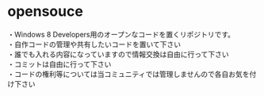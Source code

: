 opensouce
=========
・Windows 8 Developers用のオープンなコードを置くリポジトリです。<br>
・自作コードの管理や共有したいコードを置いて下さい<br>
・誰でも入れる内容になっていますので情報交換は自由に行って下さい<br>
・コミットは自由に行って下さい<br>
・コードの権利等については当コミュニティでは管理しませんので各自お気を付け下さい<br>
